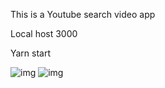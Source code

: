 This is a Youtube search video app
<br>

Local host 3000<br>

Yarn start<br>

![img](https://imgur.com/6z6BMTB.png)
![img](https://imgur.com/0WAGfOE.png)
